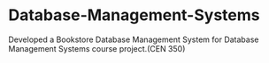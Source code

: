 # Database-Management-Systems

Developed a Bookstore Database Management System for Database Management Systems
course project.(CEN 350)
